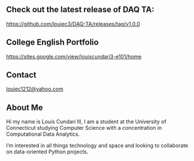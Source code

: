 ## **Check out the latest release of DAQ TA:** 


https://github.com/louiec3/DAQ-TA/releases/tag/v1.0.0 

## **College English Portfolio**


https://sites.google.com/view/louiscundari3-e101/home

## Contact


louiec1212@yahoo.com

## **About Me**


Hi my name is Louis Cundari III, I am a student at the University of Connecticut studying Computer Science with a concentration in Computational Data Analytics.

I’m interested in all things technology and space and looking to collaborate on data-oriented Python projects.

<!---
louiec3/louiec3 is a ✨ special ✨ repository because its `README.md` (this file) appears on your GitHub profile.
You can click the Preview link to take a look at your changes.
--->
